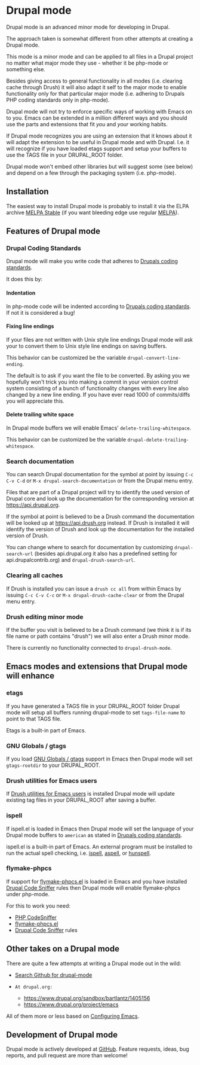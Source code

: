 # Drupal mode

Drupal mode is an advanced minor mode for developing in Drupal.

The approach taken is somewhat different from other attempts at
creating a Drupal mode.

This mode is a minor mode and can be applied to all files in a Drupal
project no matter what major mode they use - whether it be php-mode or
something else.

Besides giving access to general functionality in all modes
(i.e. clearing cache through Drush) it will also adapt it self to the
major mode to enable functionality only for that particular major mode
(i.e. adhering to Drupals PHP coding standards only in php-mode).

Drupal mode will not try to enforce specific ways of working with
Emacs on to you. Emacs can be extended in a million different ways and
you should use the parts and extensions that fit *you* and *your*
working habits.

If Drupal mode recognizes you are using an extension that it knows
about it will adapt the extension to be useful in Drupal mode and with
Drupal. I.e. it will recognize if you have loaded etags support and
setup your buffers to use the TAGS file in your DRUPAL_ROOT folder.

Drupal mode won't embed other libraries but will suggest some (see
below) and depend on a few through the packaging system
(i.e. php-mode).


## Installation

The easiest way to install Drupal mode is probably to install it via
the ELPA archive [MELPA
Stable](https://stable.melpa.org/#/drupal-mode) (if you want bleeding
edge use regular [MELPA](https://melpa.org/#/drupal-mode)).


## Features of Drupal mode

### Drupal Coding Standards

Drupal mode will make you write code that adheres to
[Drupals coding standards](https://www.drupal.org/coding-standards).

It does this by:


#### Indentation

In php-mode code will be indented according to
[Drupals coding standards](https://drupal.org/coding-standards). If not
it is considered a bug!


#### Fixing line endings

If your files are not written with Unix style line endings Drupal mode
will ask your to convert them to Unix style line endings on saving
buffers.

This behavior can be customized be the variable
`drupal-convert-line-ending`.

The default is to ask if you want the file to be converted. By asking
you we hopefully won't trick you into making a commit in your version
control system consisting of a bunch of functionality changes with
every line also changed by a new line ending. If you have ever read
1000 of commits/diffs you will appreciate this.


#### Delete trailing white space

In Drupal mode buffers we will enable Emacs'
`delete-trailing-whitespace`.

This behavior can be customized be the variable
`drupal-delete-trailing-whitespace`.


### Search documentation

You can search Drupal documentation for the symbol at point by issuing
`C-c C-v C-d` or `M-x drupal-search-documentation` or from the Drupal
menu entry.

Files that are part of a Drupal project will try to identify the used
version of Drupal core and look up the documentation for the
corresponding version at https://api.drupal.org.

If the symbol at point is believed to be a Drush command the
documentation will be looked up at https://api.drush.org instead. If
Drush is installed it will identify the version of Drush and look up
the documentation for the installed version of Drush.

You can change where to search for documentation by customizing
`drupal-search-url` (besides api.drupal.org it also has a predefined
setting for api.drupalcontrib.org) and `drupal-drush-search-url`.


### Clearing all caches

If Drush is installed you can issue a `drush cc all` from within Emacs
by issuing `C-c C-v C-c` or `M-x drupal-drush-cache-clear` or from the
Drupal menu entry.


### Drush editing minor mode

If the buffer you visit is believed to be a Drush command (we think it
is if its file name or path contains "drush") we will also enter a
Drush minor mode.

There is currently no functionality connected to `drupal-drush-mode`.

## Emacs modes and extensions that Drupal mode will enhance

### etags

If you have generated a TAGS file in your DRUPAL_ROOT folder Drupal
mode will setup all buffers running drupal-mode to set
`tags-file-name` to point to that TAGS file.

Etags is a built-in part of Emacs.


### GNU Globals / gtags

If you load [GNU Globals / gtags](https://www.gnu.org/software/global/)
support in Emacs then Drupal mode will set `gtags-rootdir` to your
DRUPAL_ROOT.


### Drush utilities for Emacs users

If
[Drush utilities for Emacs users](https://www.drupal.org/project/emacs_drush)
is installed Drupal mode will update existing tag files in your
DRUPAL_ROOT after saving a buffer.


### ispell

If ispell.el is loaded in Emacs then Drupal mode will set the language
of your Drupal mode buffers to `american` as stated in [Drupals coding
standards](https://www.drupal.org/coding-standards).

ispell.el is a built-in part of Emacs. An external program must be
installed to run the actual spell checking,
i.e. [ispell](https://www.gnu.org/software/ispell/),
[aspell](http://aspell.net/), or
[hunspell](http://hunspell.sourceforge.net/).


### flymake-phpcs

If support for
[flymake-phpcs.el](https://github.com/illusori/emacs-flymake-phpcs) is
loaded in Emacs and you have installed
[Drupal Code Sniffer](https://www.drupal.org/project/drupalcs) rules then
Drupal mode will enable flymake-phpcs under php-mode.

For this to work you need:

*    [PHP CodeSniffer](https://pear.php.net/package/PHP_CodeSniffer)
*    [flymake-phpcs.el](https://melpa.org/#/flymake-phpcs)
*    [Drupal Code Sniffer](https://drupal.org/project/drupalcs) rules


## Other takes on a Drupal mode

There are quite a few attempts at writing a Drupal mode out in the
wild:

*    [Search Github for drupal-mode](https://github.com/search?l=Emacs+Lisp&q=drupal&type=Repositories)
*     At drupal.org:
	* https://www.drupal.org/sandbox/bartlantz/1405156
	* https://www.drupal.org/project/emacs

All of them more or less based on
[Configuring Emacs](https://www.drupal.org/node/59868).


## Development of Drupal mode

Drupal mode is actively developed at
[GitHub](https://github.com/arnested/drupal-mode).  Feature requests,
ideas, bug reports, and pull request are more than welcome!
